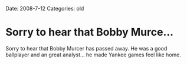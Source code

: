 Date: 2008-7-12
Categories: old

# Sorry to hear that Bobby Murce...

Sorry to hear that Bobby Murcer has passed away.  He was a good ballplayer and an great analyst... he made Yankee games feel like home.
